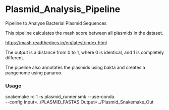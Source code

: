 # Plasmid_Analysis_Pipeline
Pipeline to Analyse Bacterial Plasmid Sequences

This pipeline calculates the mash score between all plasmids in the dataset.

https://mash.readthedocs.io/en/latest/index.html

The output is a distance from 0 to 1, where 0 is identical, and 1 is completely different.

The pipeline also annotates the plasmids using bakta and creates a pangenome using panaroo.

### Usage

snakemake -c 1 -s plasmid_runner.smk --use-conda   \
--config Input=../PLASMID_FASTAS Output=../Plasmid_Snakemake_Out
